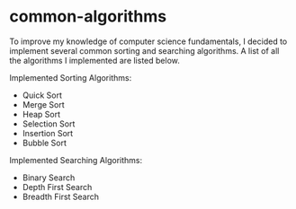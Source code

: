 # common-algorithms
To improve my knowledge of computer science fundamentals, I decided to implement several common sorting and searching algorithms. A list of all the algorithms I implemented are listed below.


Implemented Sorting Algorithms:
<ul>
<li>Quick Sort</li>
<li>Merge Sort</li>
<li>Heap Sort</li>
<li>Selection Sort</li>
<li>Insertion Sort</li>
<li>Bubble Sort</li>
</ul>

Implemented Searching Algorithms:
<ul>
<li>Binary Search</li>
<li>Depth First Search</li>
<li>Breadth First Search</li>
</ul>
